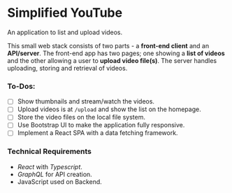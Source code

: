 # Simplified YouTube
An application to list and upload videos.

This small web stack consists of two parts - a **front-end client** and an **API/server**. The front-end app has two pages; one showing a **list of videos** and the other allowing a user to **upload video file(s)**. The server handles uploading, storing and retrieval of videos.

### To-Dos:
- [ ] Show thumbnails and stream/watch the videos.
- [ ] Upload videos is at `/upload` and show the list on the homepage.
- [ ] Store the video files on the local file system.
- [ ] Use Bootstrap UI to make the application fully responsive.
- [ ] Implement a React SPA with a data fetching framework.

### Technical Requirements
- *React* with *Typescript*.
- *GraphQL* for API creation.
- JavaScript used on Backend.